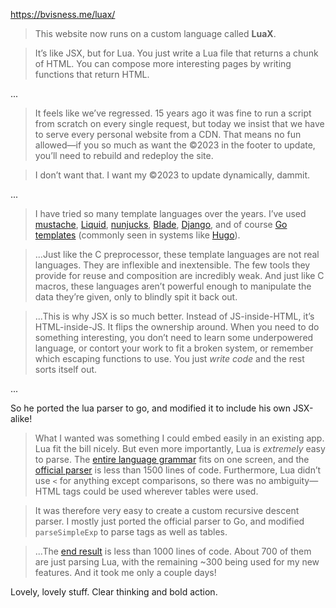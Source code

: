 https://bvisness.me/luax/

> This website now runs on a custom language called **LuaX**.

> It’s like JSX, but for Lua. You just write a Lua file that returns a chunk of HTML. You can compose more interesting pages by writing functions that return HTML.

...

> It feels like we’ve regressed. 15 years ago it was fine to run a script from scratch on every single request, but today we insist that we have to serve every personal website from a CDN. That means no fun allowed—if you so much as want the ©2023 in the footer to update, you’ll need to rebuild and redeploy the site.

> I don’t want that. I want my ©2023 to update dynamically, dammit.

...

> I have tried so many template languages over the years. I’ve used [mustache](https://mustache.github.io/), [Liquid](https://jekyllrb.com/docs/liquid/), [nunjucks](https://mozilla.github.io/nunjucks/), [Blade](https://laravel.com/docs/5.0/templates), [Django](https://docs.djangoproject.com/en/1.11/ref/templates/), and of course [Go templates](https://pkg.go.dev/text/template) (commonly seen in systems like [Hugo](https://gohugo.io/)).

> ...Just like the C preprocessor, these template languages are not real languages. They are inflexible and inextensible. The few tools they provide for reuse and composition are incredibly weak. And just like C macros, these languages aren’t powerful enough to manipulate the data they’re given, only to blindly spit it back out.

> ...This is why JSX is so much better. Instead of JS-inside-HTML, it’s HTML-inside-JS. It flips the ownership around. When you need to do something interesting, you don’t need to learn some underpowered language, or contort your work to fit a broken system, or remember which escaping functions to use. You just _write code_ and the rest sorts itself out.

...

So he ported the lua parser to go, and modified it to include his own JSX-alike!

> What I wanted was something I could embed easily in an existing app. Lua fit the bill nicely. But even more importantly, Lua is _extremely_ easy to parse. The [entire language grammar](https://www.lua.org/manual/5.1/manual.html#8) fits on one screen, and the [official parser](https://www.lua.org/source/5.1/lparser.c.html) is less than 1500 lines of code. Furthermore, Lua didn’t use `<` for anything except comparisons, so there was no ambiguity—HTML tags could be used wherever tables were used.

> It was therefore very easy to create a custom recursive descent parser. I mostly just ported the official parser to Go, and modified `parseSimpleExp` to parse tags as well as tables.

> ...The [end result](https://github.com/bvisness/bvisness.me/blob/2719c40e620f5721801758d4d4e6714abfaabc2b/bhp/transpile.go) is less than 1000 lines of code. About 700 of them are just parsing Lua, with the remaining ~300 being used for my new features. And it took me only a couple days!

Lovely, lovely stuff. Clear thinking and bold action.
